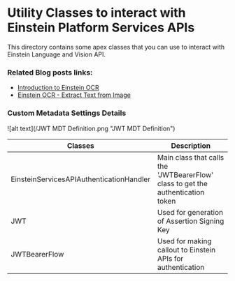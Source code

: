# Utility Classes to interact with Einstein Platform Services APIs
This directory contains some apex classes that you can use to interact with Einstein Language and Vision API.

### Related Blog posts links:
- [Introduction to Einstein OCR](https://forcepanda.wordpress.com/2020/05/30/say-hi-to-the-new-einstein-ocr-summer20/)
- [Einstein OCR - Extract Text from Image](https://forcepanda.wordpress.com/2020/06/02/extract-text-from-image-einstein-ocr/)

### Custom Metadata Settings Details
![alt text](/JWT MDT Definition.png "JWT MDT Definition")

|Classes| Description
|-|-|
| EinsteinServicesAPIAuthenticationHandler | Main class that calls the 'JWTBearerFlow' class to get the authentication token | 
| JWT | Used for generation of Assertion Signing Key |
| JWTBearerFlow | Used for making callout to Einstein APIs for authentication |

